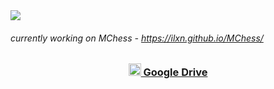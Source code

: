 
<img src="Ilxn(3).gif"/>

###### currently working on MChess - https://ilxn.github.io/MChess/

<!--
**Ilxn/Ilxn** is a ✨ _special_ ✨ repository because its `README.md` (this file) appears on your GitHub profile.

Here are some ideas to get you started:

- 🔭 I’m currently working on ...
- 🌱 I’m currently learning ...
- 👯 I’m looking to collaborate on ...
- 🤔 I’m looking for help with ...
- 💬 Ask me about ...
- 📫 How to reach me: ...
- 😄 Pronouns: ...
- ⚡ Fun fact: ...
-->

<h3 align="center">

  <a href="https://drive.google.com/drive/u/0/folders/1MKHcDKF43yKGHqozUAmb_pEPtiPvjMQh" target="_blank">
    <img src="https://upload.wikimedia.org/wikipedia/commons/thumb/1/12/Google_Drive_icon_(2020).svg/1200px-Google_Drive_icon_(2020).svg.png" alt="google drive" width="20" height="20"/> Google Drive
  </a>

